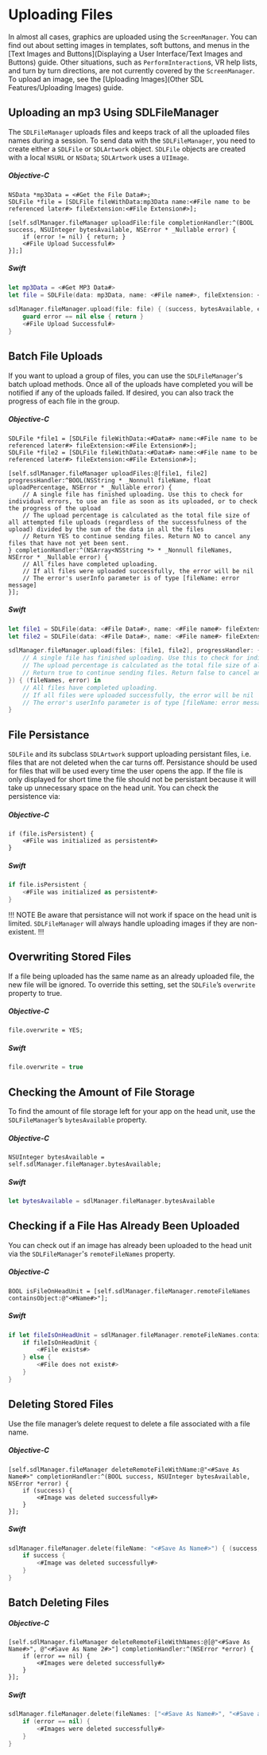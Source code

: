 # Uploading Files
In almost all cases, graphics are uploaded using the `ScreenManager`. You can find out about setting images in templates, soft buttons, and menus in the [Text Images and Buttons](Displaying a User Interface/Text Images and Buttons) guide. Other situations, such as `PerformInteraction`s, VR help lists, and turn by turn directions, are not currently covered by the `ScreenManager`. To upload an image, see the [Uploading Images](Other SDL Features/Uploading Images) guide.

## Uploading an mp3 Using SDLFileManager
The `SDLFileManager` uploads files and keeps track of all the uploaded files names during a session. To send data with the `SDLFileManager`, you need to create either a `SDLFile` or `SDLArtwork` object. `SDLFile` objects are created with a local `NSURL` or `NSData`; `SDLArtwork` uses a `UIImage`.

##### Objective-C
```objc
NSData *mp3Data = <#Get the File Data#>;
SDLFile *file = [SDLFile fileWithData:mp3Data name:<#File name to be referenced later#> fileExtension:<#File Extension#>];

[self.sdlManager.fileManager uploadFile:file completionHandler:^(BOOL success, NSUInteger bytesAvailable, NSError * _Nullable error) {
    if (error != nil) { return; }
    <#File Upload Successful#>
}];]
```

##### Swift
```swift
let mp3Data = <#Get MP3 Data#>
let file = SDLFile(data: mp3Data, name: <#File name#>, fileExtension: <#File Extension#>)

sdlManager.fileManager.upload(file: file) { (success, bytesAvailable, error) in
    guard error == nil else { return }
    <#File Upload Successful#>
}
```

## Batch File Uploads
If you want to upload a group of files, you can use the `SDLFileManager`'s batch upload methods. Once all of the uploads have completed you will be notified if any of the uploads failed. If desired, you can also track the progress of each file in the group.

##### Objective-C
```objc
SDLFile *file1 = [SDLFile fileWithData:<#Data#> name:<#File name to be referenced later#> fileExtension:<#File Extension#>];
SDLFile *file2 = [SDLFile fileWithData:<#Data#> name:<#File name to be referenced later#> fileExtension:<#File Extension#>];

[self.sdlManager.fileManager uploadFiles:@[file1, file2] progressHandler:^BOOL(NSString * _Nonnull fileName, float uploadPercentage, NSError * _Nullable error) {
    // A single file has finished uploading. Use this to check for individual errors, to use an file as soon as its uploaded, or to check the progress of the upload
    // The upload percentage is calculated as the total file size of all attempted file uploads (regardless of the successfulness of the upload) divided by the sum of the data in all the files
    // Return YES to continue sending files. Return NO to cancel any files that have not yet been sent.
} completionHandler:^(NSArray<NSString *> * _Nonnull fileNames, NSError * _Nullable error) {
    // All files have completed uploading.
    // If all files were uploaded successfully, the error will be nil
    // The error's userInfo parameter is of type [fileName: error message]
}];
```

##### Swift
```swift
let file1 = SDLFile(data: <#File Data#>, name: <#File name#> fileExtension: <#File Extension#>)
let file2 = SDLFile(data: <#File Data#>, name: <#File name#> fileExtension: <#File Extension#>)

sdlManager.fileManager.upload(files: [file1, file2], progressHandler: { (fileName, uploadPercentage, error) -> Bool in
    // A single file has finished uploading. Use this to check for individual errors, to use an file as soon as its uploaded, or to check the progress of the upload
    // The upload percentage is calculated as the total file size of all attempted file uploads (regardless of the successfulness of the upload) divided by the sum of the data in all the files
    // Return true to continue sending files. Return false to cancel any files that have not yet been sent.
}) { (fileNames, error) in
    // All files have completed uploading.
    // If all files were uploaded successfully, the error will be nil
    // The error's userInfo parameter is of type [fileName: error message]
}
```

## File Persistance
`SDLFile` and its subclass `SDLArtwork` support uploading persistant files, i.e. files that are not deleted when the car turns off. Persistance should be used for files that will be used every time the user opens the app. If the file is only displayed for short time the file should not be persistant because it will take up unnecessary space on the head unit. You can check the persistence via:

##### Objective-C
```objc
if (file.isPersistent) {
    <#File was initialized as persistent#>
}
```

##### Swift
```swift
if file.isPersistent {
    <#File was initialized as persistent#>
}
```

!!! NOTE
Be aware that persistance will not work if space on the head unit is limited. `SDLFileManager` will always handle uploading images if they are non-existent.
!!!

## Overwriting Stored Files
If a file being uploaded has the same name as an already uploaded file, the new file will be ignored. To override this setting, set the `SDLFile`’s `overwrite` property to true.

##### Objective-C
```objc
file.overwrite = YES;
```

##### Swift
```swift
file.overwrite = true
```

## Checking the Amount of File Storage
To find the amount of file storage left for your app on the head unit, use the `SDLFileManager`’s `bytesAvailable` property.

##### Objective-C
```objc
NSUInteger bytesAvailable = self.sdlManager.fileManager.bytesAvailable;
```

##### Swift
```swift
let bytesAvailable = sdlManager.fileManager.bytesAvailable
```

## Checking if a File Has Already Been Uploaded
You can check out if an image has already been uploaded to the head unit via the `SDLFileManager`'s `remoteFileNames` property.

##### Objective-C
```objc
BOOL isFileOnHeadUnit = [self.sdlManager.fileManager.remoteFileNames containsObject:@"<#Name#>"];
```

##### Swift
```swift
if let fileIsOnHeadUnit = sdlManager.fileManager.remoteFileNames.contains("<#Name Uploaded As#>") {
    if fileIsOnHeadUnit {
        <#File exists#>
    } else {
        <#File does not exist#>
    }
}
```

## Deleting Stored Files
Use the file manager’s delete request to delete a file associated with a file name.

##### Objective-C
```objc
[self.sdlManager.fileManager deleteRemoteFileWithName:@"<#Save As Name#>" completionHandler:^(BOOL success, NSUInteger bytesAvailable, NSError *error) {
    if (success) {
        <#Image was deleted successfully#>
    }
}];
```

##### Swift
```swift
sdlManager.fileManager.delete(fileName: "<#Save As Name#>") { (success, bytesAvailable, error) in
    if success {
        <#Image was deleted successfully#>
    }
}
```

## Batch Deleting Files
##### Objective-C
```objc
[self.sdlManager.fileManager deleteRemoteFileWithNames:@[@"<#Save As Name#>", @"<#Save As Name 2#>"] completionHandler:^(NSError *error) {
    if (error == nil) {
        <#Images were deleted successfully#>
    }
}];
```

##### Swift
```swift
sdlManager.fileManager.delete(fileNames: ["<#Save As Name#>", "<#Save as Name 2#>"]) { (error) in
    if (error == nil) {
        <#Images were deleted successfully#>
    }
}
```


